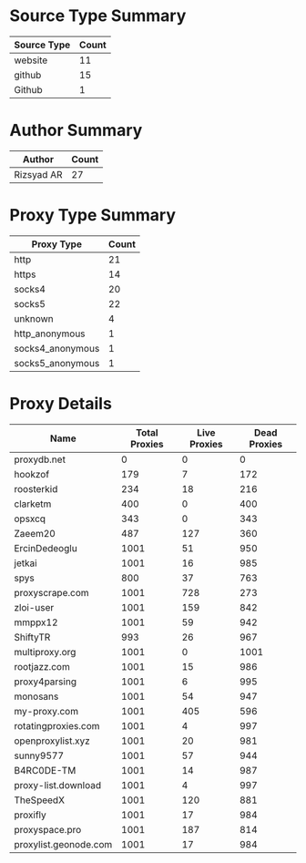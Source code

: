 # Source Type Summary

| Source Type | Count |
|-------------|-------|
| website | 11 |
| github | 15 |
| Github | 1 |


# Author Summary

| Author | Count |
|--------|-------|
| Rizsyad AR | 27 |


# Proxy Type Summary

| Proxy Type | Count |
|------------|-------|
| http | 21 |
| https | 14 |
| socks4 | 20 |
| socks5 | 22 |
| unknown | 4 |
| http_anonymous | 1 |
| socks4_anonymous | 1 |
| socks5_anonymous | 1 |


# Proxy Details

| Name | Total Proxies | Live Proxies | Dead Proxies |
|------|---------------|--------------|---------------|
| proxydb.net | 0 | 0 | 0 |
| hookzof | 179 | 7 | 172 |
| roosterkid | 234 | 18 | 216 |
| clarketm | 400 | 0 | 400 |
| opsxcq | 343 | 0 | 343 |
| Zaeem20 | 487 | 127 | 360 |
| ErcinDedeoglu | 1001 | 51 | 950 |
| jetkai | 1001 | 16 | 985 |
| spys | 800 | 37 | 763 |
| proxyscrape.com | 1001 | 728 | 273 |
| zloi-user | 1001 | 159 | 842 |
| mmppx12 | 1001 | 59 | 942 |
| ShiftyTR | 993 | 26 | 967 |
| multiproxy.org | 1001 | 0 | 1001 |
| rootjazz.com | 1001 | 15 | 986 |
| proxy4parsing | 1001 | 6 | 995 |
| monosans | 1001 | 54 | 947 |
| my-proxy.com | 1001 | 405 | 596 |
| rotatingproxies.com | 1001 | 4 | 997 |
| openproxylist.xyz | 1001 | 20 | 981 |
| sunny9577 | 1001 | 57 | 944 |
| B4RC0DE-TM | 1001 | 14 | 987 |
| proxy-list.download | 1001 | 4 | 997 |
| TheSpeedX | 1001 | 120 | 881 |
| proxifly | 1001 | 17 | 984 |
| proxyspace.pro | 1001 | 187 | 814 |
| proxylist.geonode.com | 1001 | 17 | 984 |
